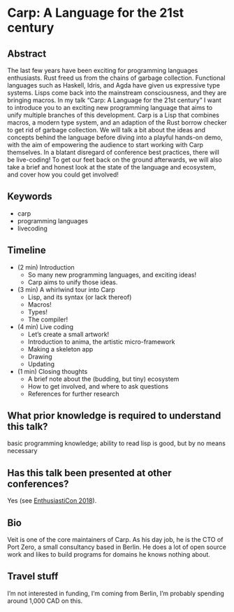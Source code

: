 # Carp: A Language for the 21st century

## Abstract

The last few years have been exciting for programming languages enthusiasts. Rust freed us from the chains of garbage collection. Functional languages such as Haskell, Idris, and Agda have given us expressive type systems. Lisps come back into the mainstream consciousness, and they are bringing macros. In my talk “Carp: A Language for the 21st century” I want to introduce you to an exciting new programming language that aims to unify multiple branches of this development. Carp is a Lisp that combines macros, a modern type system, and an adaption of the Rust borrow checker to get rid of garbage collection. We will talk a bit about the ideas and concepts behind the language before diving into a playful hands-on demo, with the aim of empowering the audience to start working with Carp themselves. In a blatant disregard of conference best practices, there will be live-coding! To get our feet back on the ground afterwards, we will also take a brief and honest look at the state of the language and ecosystem, and cover how you could get involved!

## Keywords

- carp
- programming languages
- livecoding

## Timeline

* (2 min) Introduction
  * So many new programming languages, and exciting ideas!
  * Carp aims to unify those ideas.
* (3 min) A whirlwind tour into Carp
  * Lisp, and its syntax (or lack thereof)
  * Macros!
  * Types!
  * The compiler!
* (4 min) Live coding
  * Let’s create a small artwork!
  * Introduction to anima, the artistic micro-framework
  * Making a skeleton app
  * Drawing
  * Updating
* (1 min) Closing thoughts
  * A brief note about the (budding, but tiny) ecosystem
  * How to get involved, and where to ask questions
  * References for further research

## What prior knowledge is required to understand this talk? 

basic programming knowledge; ability to read lisp is good, but by no means necessary

## Has this talk been presented at other conferences?

Yes (see [EnthusiastiCon 2018](/e12n-2018)).

## Bio

Veit is one of the core maintainers of Carp. As his day job, he is the CTO of Port Zero, a small consultancy based in Berlin. He does a lot of open source work and likes to build programs for domains he knows nothing about.

## Travel stuff

I’m not interested in funding, I’m coming from Berlin, I’m probably spending
around 1,000 CAD on this.
